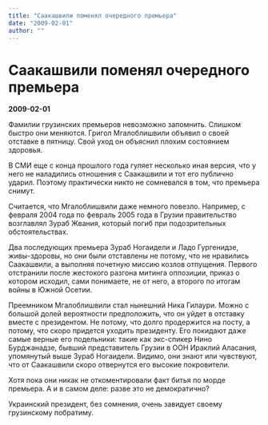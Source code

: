 ```yaml
---
title: "Саакашвили поменял очередного премьера"
date: "2009-02-01"
author: ""
---
```


# Саакашвили поменял очередного премьера

**2009-02-01** 

Фамилии грузинских премьеров невозможно запомнить. Слишком быстро они меняются. Григол Мгалоблишвили объявил о своей отставке  в пятницу. Свой уход он объяснил плохим состоянием здоровья.

В СМИ еще с конца прошлого года гуляет несколько иная версия, что у него не наладились отношения с Саакашвили и тот его публично ударил. Поэтому практически никто не сомневался в том, что премьера снимут.

Считается, что  Мгалоблишвили даже немного повезло. Например,  с февраля 2004 года по февраль 2005 года в Грузии правительство возглавлял Зураб Жвания, который погиб при подозрительных обстоятельствах.

Два последующих премьера Зураб Ногаидели и Ладо Гургенидзе, живы-здоровы, но они были отставлены не потому, что не нравились Саакашвили, а выполняя почетную миссию козлов отпущения. Первого отстранили после жестокого разгона митинга оппозиции, приказ о котором исходил, сами понимаете, не от него, а второго по итогам войны в Южной Осетии.

Преемником Мгалоблишвили стал нынешний Ника Гилаури. Можно с большой долей вероятности предположить, что он уйдет в отставку вместе с президентом. Не потому, что долго продержится на посту, а потому, что скоро придется уходить президенту. Его покидают даже самые верные его подельники: такие как экс-спикер Нино Бурджанадзе, бывший представитель Грузии в ООН Ираклий Аласания, упомянутый выше  Зураб Ногаидели. Видимо, они знают или чувствуют, что от Саакашвили скоро отвернутся его высокие покровители.

Хотя пока они никак не откоментировали факт битья по морде премьера. А и в самом деле: разве это не демократично?

Украинский президент, без сомнения, очень завидует своему грузинскому побратиму.